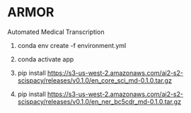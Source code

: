 # ARMOR
Automated Medical Transcription

1. conda env create -f environment.yml

2. conda activate app

3. pip install https://s3-us-west-2.amazonaws.com/ai2-s2-scispacy/releases/v0.1.0/en_core_sci_md-0.1.0.tar.gz

4. pip install https://s3-us-west-2.amazonaws.com/ai2-s2-scispacy/releases/v0.1.0/en_ner_bc5cdr_md-0.1.0.tar.gz

